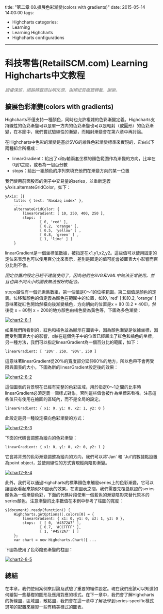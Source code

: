 title: "第二章 08.擴展色彩漸變(colors with gradients)"
date: 2015-05-14 14:00:00
tags:
  - Highcharts
categories:
  - Learning
  - Learning Highcharts
  - Highcharts configurations
---

# 科技零售(RetailSCM.com) Learning Highcharts中文教程

_<span style="color: #808080;">版權保留，網路轉載請註明來源，謝絕紙質媒體轉載，謝謝。</span>_

## 擴展色彩漸變(colors with gradients)

Highcharts不僅支持一種顏色，同時也允許複雜的色彩漸變定義。Highcharts支持線性的色彩漸變可以是單一方向的色彩漸變也可以是輻射（或圓形）的色彩漸變，在本節中，我們嘗試驗線性的漸變，而輻射漸變會在第六章中再討論。

在Highcharts中色彩的漸變是基於SVG的線性色彩漸變標準來實現的，它由以下兩種組合所構成：

*   linearGradient：給出了x和y軸兩套坐標的顏色範圍作為漸變的方向，比率在0到1之間，或者為一個百分數
*   stops：給出一組顏色的序列來填充他們在漸變方向的某一位置

我們使用前面股市的例子中交易量的series，並重新定義yAxis.alternateGridColor，如下：

<!--more-->

    yAxis: [{
        title: { text: 'Nasdaq index' },
        ....
        alternateGridColor: {
            linearGradient: [ 10, 250, 400, 250 ],
            stops:  [
                    [ 0, 'red' ],
                    [ 0.2, 'orange' ],
                    [ 0.5, 'yellow' ] ,
                    [ 0.8, 'green' ] ,
                    [ 1, 'lime' ] ]
        }

linearGradient是一個坐標值數據，被指定在x1,y1,x2,y2。這些值可以使用固定的定位來表示也可以使用百分比來表示，差別是固定的值可能會被圖表大小影響而百分比則不會。

_固定位置的設定已經不建議使用了，因為他們在SVG和VML中無法正常使用。並且也與不同大小的圖表無法很好的配合。_

stops屬性有一個元素集數組，第一個值是0～1的位移範圍，第二個值是顏色的定義。位移和顏色的值定義為顏色在範圍中的位置，如[0, 'red' ] 和[0.2, 'orange' ]意味著從紅色開始然橫向後漸變橘色，方向朝向的位置是x = 80 (0.2 * 400)，然後從 x = 80到 x = 200的地方顏色由橘色變為黃色等，下圖為多色漸變：

[![chart2-8-1](/images/learning_highcharts/chart2-8-1.jpg)](/images/learning_highcharts/chart2-8-1.jpg)

如果我們所看到的，紅色和橘色並為顯示在圖表中，因為顏色漸變是依據坐標，因而受到圖表大小的影響，x軸在這個例子中的位置已經超出了紅色和橘色的坐標。另一種方法，我們可以指定linearGradient為一個百分比的範圍，如下：

    linearGradient: [ '20%', 250, '90%', 250 ]

這意味著linearGradient從20%的寬度部分延伸90%的地方，所以色帶不會再受限與圖表的大小，下圖為新的linearGradient設定後的效果：

[![chart2-8-2](/images/learning_highcharts/chart2-8-2.jpg)](/images/learning_highcharts/chart2-8-2.jpg)

這個圖表的背景現在已經有完整的色彩區域，用於指定0～1之間的比率時linearGradient必須定義一個樣式對象，否則這些值會被作為坐標來看待。注意這些值只有使用在繪圖的區域內，而不是全局的設定。

    linearGradient: { x1: 0, y1: 0, x2: 1, y2: 0 }

此設定是另一種設定橫向色彩漸變的方式：

[![chart2-8-3](/images/learning_highcharts/chart2-8-3.jpg)](/images/learning_highcharts/chart2-8-3.jpg)

下面的代碼會調整為縱向的色彩漸變：

    linearGradient: { x1: 0, y1: 0, x2: 0, y2: 1 }

它會將背景的色彩漸變調整為縱向的方向，我們可以將'Jan' 和 'Jul'的數據點設置為point object，並使用線性的方式實現縱向陰影漸變。

[![chart2-8-4](/images/learning_highcharts/chart2-8-4.jpg)](/images/learning_highcharts/chart2-8-4.jpg)

此外，我們可以通過Highcharts的標準顏色來觸發series上的色彩漸變，它可以讓圖表看起來類似3D圖表的效果，在畫圖表之間，我們需要先覆蓋默認的series顏色為一個漸變色彩，下面的代碼片段使用一個藍色的漸變陰影來替代原本的series顏色，注意漸變的比率數值在本例中參考了柱圖的寬度：

    $(document).ready(function() {
        Highcharts.getOptions().colors[0] = {
            linearGradient: { x1: 0, y1: 0, x2: 1, y2: 0 },
            stops:  [ [ 0, '#4572A7' ],
                    [ 0.7, '#CCFFFF' ],
                    [ 1, '#4572A7' ] ]
        };
        var chart = new Highcharts.Chart({ ...

下圖為使用了色彩陰影漸變的柱圖：

[![chart2-8-5](/images/learning_highcharts/chart2-8-5.jpg)](/images/learning_highcharts/chart2-8-5.jpg)

## 總結

在本章，我們使用案例來討論及試驗了重要的組件設定。現在我們應該可以知道如何繪製一些基礎的圖形及應用對應的樣式。在下一章中，我們會了解Highcharts的折線圖，區域圖，散點圖，我們會在這一章中了解及學到series-specific樣式選項的配置來繪製一些有精美樣式的圖表。